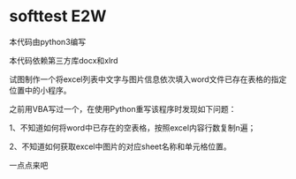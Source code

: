 # softtest E2W

本代码由python3编写

本代码依赖第三方库docx和xlrd

试图制作一个将excel列表中文字与图片信息依次填入word文件已存在表格的指定位置中的小程序。

之前用VBA写过一个，在使用Python重写该程序时发现如下问题： 

1、不知道如何将word中已存在的空表格，按照excel内容行数复制n遍；

2、不知道如何获取excel中图片的对应sheet名称和单元格位置。 


一点点来吧
